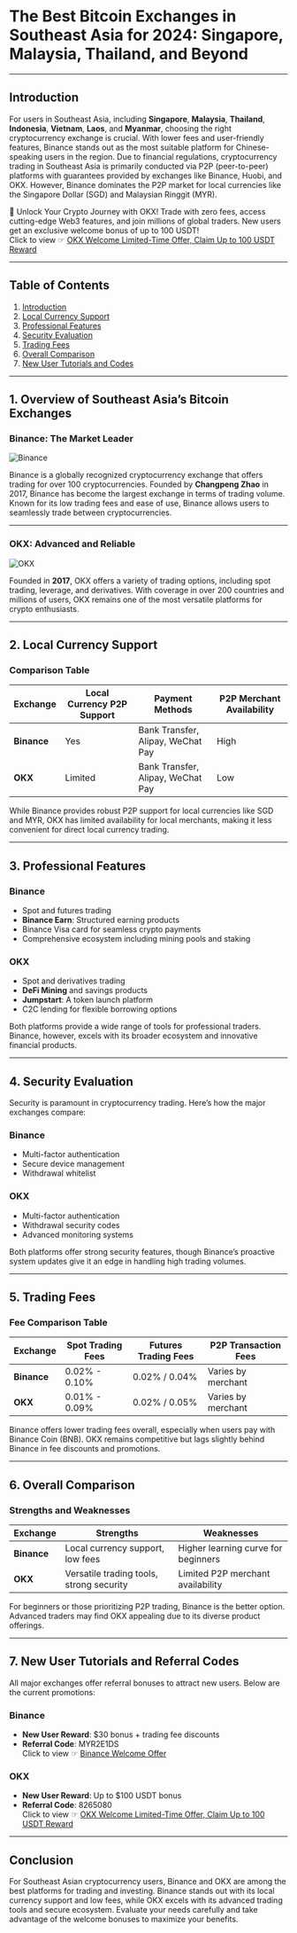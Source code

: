 # The Best Bitcoin Exchanges in Southeast Asia for 2024: Singapore, Malaysia, Thailand, and Beyond

---

## Introduction

For users in Southeast Asia, including **Singapore**, **Malaysia**, **Thailand**, **Indonesia**, **Vietnam**, **Laos**, and **Myanmar**, choosing the right cryptocurrency exchange is crucial. With lower fees and user-friendly features, Binance stands out as the most suitable platform for Chinese-speaking users in the region. Due to financial regulations, cryptocurrency trading in Southeast Asia is primarily conducted via P2P (peer-to-peer) platforms with guarantees provided by exchanges like Binance, Huobi, and OKX. However, Binance dominates the P2P market for local currencies like the Singapore Dollar (SGD) and Malaysian Ringgit (MYR).

🚀 Unlock Your Crypto Journey with OKX! Trade with zero fees, access cutting-edge Web3 features, and join millions of global traders. New users get an exclusive welcome bonus of up to 100 USDT!  
Click to view ☞ [OKX Welcome Limited-Time Offer, Claim Up to 100 USDT Reward](https://bit.ly/OKXe)

---

## Table of Contents

1. [Introduction](#introduction)  
2. [Local Currency Support](#local-currency-support)  
3. [Professional Features](#professional-features)  
4. [Security Evaluation](#security-evaluation)  
5. [Trading Fees](#trading-fees)  
6. [Overall Comparison](#overall-comparison)  
7. [New User Tutorials and Codes](#new-user-tutorials-and-codes)

---

## 1. Overview of Southeast Asia’s Bitcoin Exchanges

### Binance: The Market Leader
![Binance](https://bitcoinbuyer.top/wp-content/uploads/2021/03/binance-logo.png)

Binance is a globally recognized cryptocurrency exchange that offers trading for over 100 cryptocurrencies. Founded by **Changpeng Zhao** in 2017, Binance has become the largest exchange in terms of trading volume. Known for its low trading fees and ease of use, Binance allows users to seamlessly trade between cryptocurrencies.

---

### OKX: Advanced and Reliable
![OKX](https://bitcoinbuyer.top/wp-content/uploads/2021/03/okex-logo.png)

Founded in **2017**, OKX offers a variety of trading options, including spot trading, leverage, and derivatives. With coverage in over 200 countries and millions of users, OKX remains one of the most versatile platforms for crypto enthusiasts.

---

## 2. Local Currency Support

### Comparison Table

| Exchange | Local Currency P2P Support | Payment Methods | P2P Merchant Availability |
|----------|-----------------------------|-----------------|----------------------------|
| **Binance** | Yes | Bank Transfer, Alipay, WeChat Pay | High |
| **OKX**    | Limited | Bank Transfer, Alipay, WeChat Pay | Low |

While Binance provides robust P2P support for local currencies like SGD and MYR, OKX has limited availability for local merchants, making it less convenient for direct local currency trading.

---

## 3. Professional Features

### Binance
- Spot and futures trading
- **Binance Earn**: Structured earning products
- Binance Visa card for seamless crypto payments
- Comprehensive ecosystem including mining pools and staking

### OKX
- Spot and derivatives trading
- **DeFi Mining** and savings products
- **Jumpstart**: A token launch platform
- C2C lending for flexible borrowing options

Both platforms provide a wide range of tools for professional traders. Binance, however, excels with its broader ecosystem and innovative financial products.

---

## 4. Security Evaluation

Security is paramount in cryptocurrency trading. Here’s how the major exchanges compare:

### Binance
- Multi-factor authentication
- Secure device management
- Withdrawal whitelist

### OKX
- Multi-factor authentication
- Withdrawal security codes
- Advanced monitoring systems

Both platforms offer strong security features, though Binance’s proactive system updates give it an edge in handling high trading volumes.

---

## 5. Trading Fees

### Fee Comparison Table

| Exchange   | Spot Trading Fees | Futures Trading Fees | P2P Transaction Fees |
|------------|--------------------|-----------------------|-----------------------|
| **Binance** | 0.02% - 0.10%     | 0.02% / 0.04%         | Varies by merchant    |
| **OKX**    | 0.01% - 0.09%     | 0.02% / 0.05%         | Varies by merchant    |

Binance offers lower trading fees overall, especially when users pay with Binance Coin (BNB). OKX remains competitive but lags slightly behind Binance in fee discounts and promotions.

---

## 6. Overall Comparison

### Strengths and Weaknesses

| Exchange   | Strengths                           | Weaknesses                        |
|------------|-------------------------------------|-----------------------------------|
| **Binance** | Local currency support, low fees    | Higher learning curve for beginners |
| **OKX**    | Versatile trading tools, strong security | Limited P2P merchant availability |

For beginners or those prioritizing P2P trading, Binance is the better option. Advanced traders may find OKX appealing due to its diverse product offerings.

---

## 7. New User Tutorials and Referral Codes

All major exchanges offer referral bonuses to attract new users. Below are the current promotions:

### Binance  
- **New User Reward**: $30 bonus + trading fee discounts  
- **Referral Code**: MYR2E1DS  
Click to view ☞ [Binance Welcome Offer](https://bit.ly/OKXe)

### OKX  
- **New User Reward**: Up to $100 USDT bonus  
- **Referral Code**: 8265080  
Click to view ☞ [OKX Welcome Limited-Time Offer, Claim Up to 100 USDT Reward](https://bit.ly/OKXe)

---

## Conclusion

For Southeast Asian cryptocurrency users, Binance and OKX are among the best platforms for trading and investing. Binance stands out with its local currency support and low fees, while OKX excels with its advanced trading tools and secure ecosystem. Evaluate your needs carefully and take advantage of the welcome bonuses to maximize your benefits.
